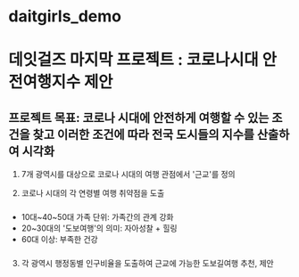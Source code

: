 # daitgirls_demo
# 데잇걸즈 마지막 프로젝트 : 코로나시대 안전여행지수 제안 
## 프로젝트 목표: 코로나 시대에 안전하게 여행할 수 있는 조건을 찾고 이러한 조건에 따라 전국 도시들의 지수를 산출하여 시각화
 
1. 7개 광역시를 대상으로 코로나 시대의 여행 관점에서 '근교'를 정의

2. 코로나 시대의 각 연령별 여행 취약점을 도출
### 
  - 10대~40~50대 가족 단위: 가족간의 관계 강화
  - 20~30대의 '도보여행'의 의미: 자아성찰 + 힐링 
  - 60대 이상: 부족한 건강
###
3. 각 광역시 행정동별 인구비율을 도출하여 근교에 가능한 도보길여행 추천, 제안

